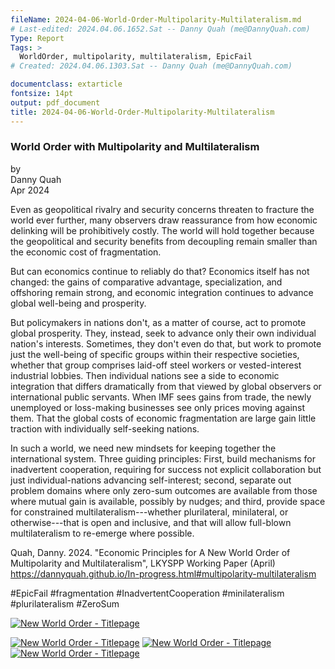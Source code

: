 ```yaml
---
fileName: 2024-04-06-World-Order-Multipolarity-Multilateralism.md
# Last-edited: 2024.04.06.1652.Sat -- Danny Quah (me@DannyQuah.com)
Type: Report
Tags: >
  WorldOrder, multipolarity, multilateralism, EpicFail
# Created: 2024.04.06.1303.Sat -- Danny Quah (me@DannyQuah.com)

documentclass: extarticle
fontsize: 14pt
output: pdf_document
title: 2024-04-06-World-Order-Multipolarity-Multilateralism
---
```

### World Order with Multipolarity and Multilateralism  

by  
Danny Quah  
Apr 2024  

Even as geopolitical rivalry and security concerns threaten to fracture the world ever further, many observers draw reassurance from how economic delinking will be prohibitively costly.  The world will hold together because the geopolitical and security benefits from decoupling remain smaller than the economic cost of fragmentation.  

But can economics continue to reliably do that?  Economics itself has not changed:  the gains of comparative advantage, specialization, and offshoring remain strong, and economic integration continues to advance global well-being and prosperity.  

But policymakers in nations don't, as a matter of course, act to promote global prosperity.  They, instead, seek to advance only their own individual nation's interests.  Sometimes, they don't even do that, but work to promote just the well-being of specific groups within their respective societies, whether that group comprises laid-off steel workers or vested-interest industrial lobbies.  Then individual nations see a side to economic integration that differs dramatically from that viewed by global observers or international public servants.  When IMF sees gains from trade, the newly unemployed or loss-making businesses see only prices moving against them.  That the global costs of economic fragmentation are large gain little traction with individually self-seeking nations.  

In such a world, we need new mindsets for keeping together the international system.  Three guiding principles:  First, build mechanisms for inadvertent cooperation, requiring for success not explicit collaboration but just individual-nations advancing self-interest; second, separate out problem domains where only zero-sum outcomes are available from those where mutual gain is available, possibly by nudges; and third, provide space for constrained multilateralism---whether plurilateral, minilateral, or otherwise---that is open and inclusive, and that will allow full-blown multilateralism to re-emerge where possible.  

Quah, Danny.  2024.  "Economic Principles for A New World Order of Multipolarity and Multilateralism", LKYSPP Working Paper (April) https://dannyquah.github.io/In-progress.html#multipolarity-multilateralism  

#EpicFail #fragmentation #InadvertentCooperation #minilateralism #plurilateralism #ZeroSum

[<img src="https://DannyQuah.github.io/Storage/2024.03-Danny.Quah-New-World-Order-Multipolarity-Multilateralism-titlepage.png" alt = "New World Order - Titlepage"/>](https://dannyquah.github.io/Storage/2024.03-Danny.Quah-New-World-Order-Multipolarity-Multilateralism.pdf)

[<img src="https://DannyQuah.github.io/Storage/2024.03-Danny.Quah-New-World-Order-Multipolarity-Multilateralism-T1-Inadvertent-cooperation.png" alt = "New World Order - Titlepage"/>](https://dannyquah.github.io/Storage/2024.03-Danny.Quah-New-World-Order-Multipolarity-Multilateralism.pdf)
[<img src="https://DannyQuah.github.io/Storage/2024.03-Danny.Quah-New-World-Order-Multipolarity-Multilateralism-T2-Zero-sum.png" alt = "New World Order - Titlepage"/>](https://dannyquah.github.io/Storage/2024.03-Danny.Quah-New-World-Order-Multipolarity-Multilateralism.pdf)
[<img src="https://DannyQuah.github.io/Storage/2024.03-Danny.Quah-New-World-Order-Multipolarity-Multilateralism-T3-Epic-Fail.png" alt = "New World Order - Titlepage"/>](https://dannyquah.github.io/Storage/2024.03-Danny.Quah-New-World-Order-Multipolarity-Multilateralism.pdf)



<!---
   Invisible section // 2024-04-06-World-Order-Multipolarity-Multilateralism.md
-->
